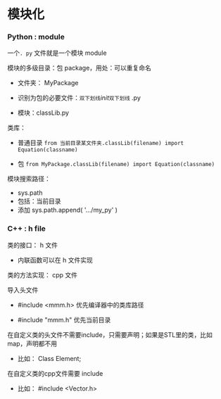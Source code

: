 # 模块化

### Python : module

一个`. py` 文件就是一个模块 module

模块的多级目录：包 package，用处：可以重复命名

* 文件夹： MyPackage

* 识别为包的必要文件：`双下划线`_init_`双下划线` .py

* 模块：classLib.py

类库：

* 普通目录      `from 当前目录某文件夹.classLib(filename) import Equation(classname)`

* 包         `from MyPackage.classLib(filename) import Equation(classname)`

模块搜索路径：

* sys.path
* 包括：当前目录
* 添加     sys.path.append\( '.../my\_py' \)

### C++ : h file

类的接口： h 文件

* 内联函数可以在 h 文件实现

类的方法实现： cpp 文件

导入头文件

* \#include &lt;mmm.h&gt;     优先编译器中的类库路径

* \#include "mmm.h"        优先当前目录

在自定义类的头文件不需要include，只需要声明；如果是STL里的类，比如map，声明都不用

* 比如： Class Element; 

在自定义类的cpp文件需要 include

* 比如： \#include &lt;Vector.h&gt;



